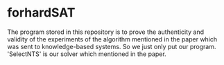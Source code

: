 # forhardSAT
The program stored in this repository is to prove the authenticity and validity of the experiments of the algorithm mentioned in the paper which was sent to knowledge-based systems. So we just only put our program. 'SelectNTS' is our solver which mentioned in the paper.
